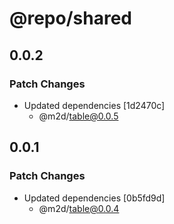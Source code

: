 # @repo/shared

## 0.0.2

### Patch Changes

- Updated dependencies [1d2470c]
  - @m2d/table@0.0.5

## 0.0.1

### Patch Changes

- Updated dependencies [0b5fd9d]
  - @m2d/table@0.0.4
